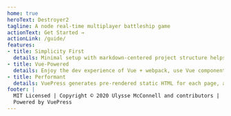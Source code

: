 ```yaml
---
home: true
heroText: Destroyer2
tagline: A node real-time multiplayer battleship game
actionText: Get Started →
actionLink: /guide/
features:
- title: Simplicity First
  details: Minimal setup with markdown-centered project structure helps you focus on writing.
- title: Vue-Powered
  details: Enjoy the dev experience of Vue + webpack, use Vue components in markdown, and develop custom themes with Vue.
- title: Performant
  details: VuePress generates pre-rendered static HTML for each page, and runs as an SPA once a page is loaded.
footer: |
  MIT Licensed | Copyright © 2020 Ulysse McConnell and contributors |
  Powered by VuePress
---
```

